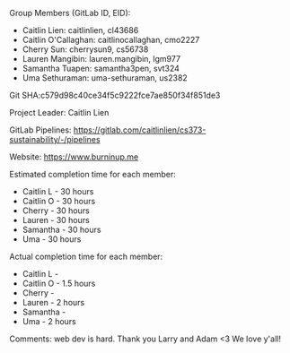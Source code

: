 Group Members (GitLab ID, EID): 
- Caitlin Lien: caitlinlien, cl43686
- Caitlin O'Callaghan: caitlinocallaghan, cmo2227
- Cherry Sun: cherrysun9, cs56738
- Lauren Mangibin: lauren.mangibin, lgm977
- Samantha Tuapen: samantha3pen, svt324
- Uma Sethuraman: uma-sethuraman, us2382

Git SHA:c579d98c40ce34f5c9222fce7ae850f34f851de3

Project Leader: Caitlin Lien

GitLab Pipelines: https://gitlab.com/caitlinlien/cs373-sustainability/-/pipelines

Website: https://www.burninup.me

Estimated completion time for each member: 
- Caitlin L - 30 hours
- Caitlin O - 30 hours
- Cherry - 30 hours
- Lauren - 30 hours
- Samantha - 30 hours
- Uma - 30 hours

Actual completion time for each member:
- Caitlin L - 
- Caitlin O - 1.5 hours
- Cherry - 
- Lauren - 2 hours
- Samantha - 
- Uma - 2 hours

Comments: web dev is hard. Thank you Larry and Adam <3 We love y'all!
